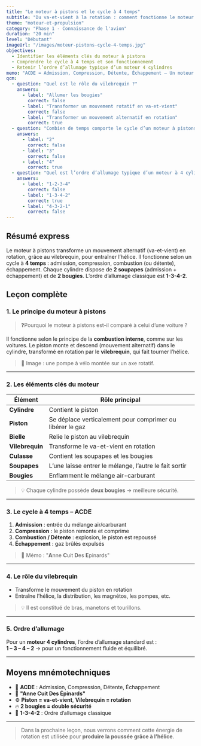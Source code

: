 ```yaml
---
title: "Le moteur à pistons et le cycle à 4 temps"
subtitle: "Du va-et-vient à la rotation : comment fonctionne le moteur à explosion"
theme: "moteur-et-propulsion"
category: "Phase 1 - Connaissance de l'avion"
duration: "20 min"
level: "Débutant"
imageUrl: "/images/moteur-pistons-cycle-4-temps.jpg"
objectives:
  - Identifier les éléments clés du moteur à pistons
  - Comprendre le cycle à 4 temps et son fonctionnement
  - Retenir l’ordre d’allumage typique d’un moteur 4 cylindres
memo: "ACDE = Admission, Compression, Détente, Échappement – Un moteur d’avion fonctionne comme une voiture."
qcm:
  - question: "Quel est le rôle du vilebrequin ?"
    answers:
      - label: "Allumer les bougies"
        correct: false
      - label: "Transformer un mouvement rotatif en va-et-vient"
        correct: false
      - label: "Transformer un mouvement alternatif en rotation"
        correct: true
  - question: "Combien de temps comporte le cycle d’un moteur à pistons ?"
    answers:
      - label: "2"
        correct: false
      - label: "3"
        correct: false
      - label: "4"
        correct: true
  - question: "Quel est l’ordre d’allumage typique d’un moteur à 4 cylindres ?"
    answers:
      - label: "1-2-3-4"
        correct: false
      - label: "1-3-4-2"
        correct: true
      - label: "4-3-2-1"
        correct: false
---
```


## Résumé express

Le moteur à pistons transforme un mouvement alternatif (va-et-vient) en rotation, grâce au vilebrequin, pour entraîner l’hélice. Il fonctionne selon un cycle à **4 temps** : admission, compression, combustion (ou détente), échappement. Chaque cylindre dispose de **2 soupapes** (admission + échappement) et de **2 bougies**. L’ordre d’allumage classique est **1-3-4-2**.

## Leçon complète

### 1. Le principe du moteur à pistons

> ❓Pourquoi le moteur à pistons est-il comparé à celui d’une voiture ?

Il fonctionne selon le principe de la **combustion interne**, comme sur les voitures. Le piston monte et descend (mouvement alternatif) dans le cylindre, transformé en rotation par le **vilebrequin**, qui fait tourner l’hélice.

> 🧠 Image : une pompe à vélo montée sur un axe rotatif.

---

### 2. Les éléments clés du moteur

| Élément         | Rôle principal                                            |
| --------------- | --------------------------------------------------------- |
| **Cylindre**    | Contient le piston                                        |
| **Piston**      | Se déplace verticalement pour comprimer ou libérer le gaz |
| **Bielle**      | Relie le piston au vilebrequin                            |
| **Vilebrequin** | Transforme le va-et-vient en rotation                     |
| **Culasse**     | Contient les soupapes et les bougies                      |
| **Soupapes**    | L’une laisse entrer le mélange, l’autre le fait sortir    |
| **Bougies**     | Enflamment le mélange air-carburant                       |

> 💡 Chaque cylindre possède **deux bougies** → meilleure sécurité.

---

### 3. Le cycle à 4 temps – **ACDE**

1. **Admission** : entrée du mélange air/carburant  
2. **Compression** : le piston remonte et comprime  
3. **Combustion / Détente** : explosion, le piston est repoussé  
4. **Échappement** : gaz brûlés expulsés

> 🧠 Mémo : "**A**nne **C**uit **D**es **E**pinards"

---

### 4. Le rôle du vilebrequin

- Transforme le mouvement du piston en rotation  
- Entraîne l’hélice, la distribution, les magnétos, les pompes, etc.

> 💡 Il est constitué de bras, manetons et tourillons.

---

### 5. Ordre d’allumage

Pour un **moteur 4 cylindres**, l’ordre d’allumage standard est :  
**1 – 3 – 4 – 2** → pour un fonctionnement fluide et équilibré.

---

## Moyens mnémotechniques

- 🔄 **ACDE** : Admission, Compression, Détente, Échappement  
- 🧠 **"Anne Cuit Des Épinards"**  
- ⚙️ **Piston = va-et-vient**, **Vilebrequin = rotation**  
- 🔥 **2 bougies = double sécurité**  
- 🔢 **1-3-4-2** : Ordre d’allumage classique

---

> Dans la prochaine leçon, nous verrons comment cette énergie de rotation est utilisée pour **produire la poussée grâce à l’hélice**.